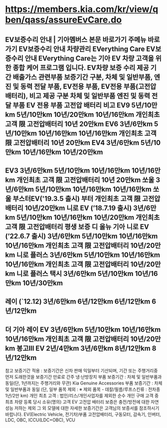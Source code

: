 # https://members.kia.com/kr/view/qben/qass/assureEvCare.do

EV보증수리 안내 | 기아멤버스
본문 바로가기
주메뉴 바로가기
EV보증수리 안내
차량관리
EVerything Care
EV보증수리 안내
EVerything Care는 기아 EV 차량 고객을 위한 종합 케어 프로그램 입니다.
EV차량 보증 수리 제공 기간
배출가스 관련부품 보증기간
구분, 차체 및 일반부품, 엔진 및 동력 전달 부품, EV전용 부품, EV전용 부품(고전압 배터리), 비고 제공
구분
차체 및
일반부품
엔진 및
동력 전달 부품
EV 전용 부품
고전압 배터리
비고
EV9
5년/10만km
5년/10만km
10년/20만km
10년/16만km
개인최초 고객
限
고전압배터리 10년 20만km
EV6
3년/6만km
5년/10만km
10년/16만km
10년/16만km
개인최초 고객
限
고전압배터리 10년 20만km
EV4
3년/6만km
5년/10만km
10년/16만km
10년/20만km
-
EV3
3년/6만km
5년/10만km
10년/16만km
10년/16만km
개인최초 고객
限
고전압배터리 10년 20만km
쏘울
3년/6만km
5년/10만km
10년/16만km
10년/16만km
쏘울 부스터EV('19.3.5 출시) 부터 개인최초 고객
限
고전압배터리 10년/20만km
니로 EV
(’18.7.19 출시)
3년/6만km
5년/10만km
10년/16만km
10년/20만km
개인최초 고객
限
고전압배터리 평생 보증
디 올뉴 기아 니로 EV
(’22.6.7 출시)
3년/6만km
5년/10만km
10년/16만km
10년/16만km
개인최초 고객
限
고전압배터리 10년/20만km
니로
플러스
3년/6만km
5년/10만km
10년/16만km
10년/16만km
개인최초 고객
限
고전압배터리 10년/20만 km
니로
플러스
택시
3년/6만km
5년/10만km
10년/16만km
10년/30만km
-
레이
(`12.12)
3년/6만km
6년/12만km
6년/12만km
6년/12만km
-
더 기아
레이 EV
3년/6만km
5년/10만km
10년/16만km
10년/16만km
개인최초 고객
限
고전압배터리 10년/20만km
봉고III EV
2년/4만km
3년/6만km
8년/12만km
8년/12만km
-
참고
보증기간 적용 : 보증기간은 신차 판매 익일부터 기산되며, 기간 또는 주행거리중 먼저 도래한것을 보증기간 만료로 간주
냉·난방장치 부품 보증기간 : 차체 및 일반부품과 동일(단, 1년까지는 주행거리와 무관)
Kia Genuine Accessories 부품 보증기간 : 차체 및 일반부품과 동일
(단, 일부 품목 제외 : ※ 제외 품목 - 데칼/필름/루프스킨류 : 전차종 1년/2만 km)
개인 최초 고객 : 법인/리스/개인사업자를 제외한 순수 개인 구매 고객 중 최초 차량 등록 당시 소유(명의) 고객
EV 고전압 배터리 보증은 충전/방전에 대한 자연 성능 저하는 제외
그 외 모델에 대한 자세한 보증기간은 고객님의 보증서를 참조하시기 바랍니다.
EV(Electric Vehicle, 전기차)부품
고전압배터리, 구동모터, 감속기, 인버터, LDC, OBC, ICCU(LDC+OBC), VCU